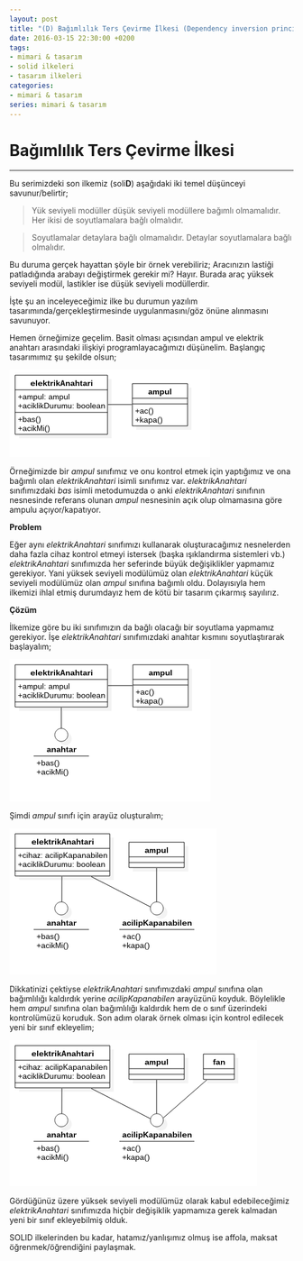 ```yaml
---
layout: post
title: "(D) Bağımlılık Ters Çevirme İlkesi (Dependency inversion principle)"
date: 2016-03-15 22:30:00 +0200
tags:
- mimari & tasarım
- solid ilkeleri
- tasarım ilkeleri
categories:
- mimari & tasarım
series: mimari & tasarım
---
```


# Bağımlılık Ters Çevirme İlkesi
---------------------------------

Bu serimizdeki son ilkemiz (soli**D**) aşağıdaki iki temel düşünceyi savunur/belirtir;  

> Yük seviyeli modüller düşük seviyeli modüllere bağımlı olmamalıdır. Her ikisi de soyutlamalara bağlı olmalıdır.
  
> Soyutlamalar detaylara bağlı olmamalıdır. Detaylar soyutlamalara bağlı olmalıdır.  

Bu duruma gerçek hayattan şöyle bir örnek verebiliriz;
Aracınızın lastiği patladığında arabayı değiştirmek gerekir mi? Hayır.
Burada araç yüksek seviyeli modül, lastikler ise düşük seviyeli modüllerdir.  

İşte şu an inceleyeceğimiz ilke bu durumun yazılım tasarımında/gerçekleştirmesinde uygulanmasını/göz önüne alınmasını savunuyor.  

Hemen örneğimize geçelim.
Basit olması açısından ampul ve elektrik anahtarı arasındaki ilişkiyi programlayacağımızı düşünelim.
Başlangıç tasarımımız şu şekilde olsun;  

![Onuncu Adım](/../resimler/solid/ilkeler10.png)

Örneğimizde bir *ampul* sınıfımız ve onu kontrol etmek için yaptığımız ve ona bağımlı olan *elektrikAnahtari* isimli sınıfımız var.
*elektrikAnahtari* sınıfımızdaki *bas* isimli metodumuzda o anki *elektrikAnahtari* sınıfının nesnesinde referans olunan *ampul* nesnesinin açık olup olmamasına göre ampulu açıyor/kapatıyor.  

**Problem**

Eğer aynı *elektrikAnahtari* sınıfımızı kullanarak oluşturacağımız nesnelerden daha fazla cihaz kontrol etmeyi istersek (başka ışıklandırma sistemleri vb.) *elektrikAnahtari* sınıfımızda her seferinde büyük değişiklikler yapmamız gerekiyor.
Yani yüksek seviyeli modülümüz olan *elektrikAnahtari* küçük seviyeli modülümüz olan *ampul* sınıfına bağımlı oldu.
Dolayısıyla hem ilkemizi ihlal etmiş durumdayız hem de kötü bir tasarım çıkarmış sayılırız.  

**Çözüm**

İlkemize göre bu iki sınıfımızın da bağlı olacağı bir soyutlama yapmamız gerekiyor.
İşe *elektrikAnahtari* sınıfımızdaki anahtar kısmını soyutlaştırarak başlayalım;  

![Onbirinci Adım](/../resimler/solid/ilkeler11.png)

Şimdi *ampul* sınıfı için arayüz oluşturalım;  

![Onikinci Adım](/../resimler/solid/ilkeler12.png)

Dikkatinizi çektiyse *elektrikAnahtari* sınıfımızdaki *ampul* sınıfına olan bağımlılığı kaldırdık yerine *acilipKapanabilen* arayüzünü koyduk.
Böylelikle hem *ampul* sınıfına olan bağımlılığı kaldırdık hem de o sınıf üzerindeki kontrolümüzü koruduk.
Son adım olarak örnek olması için kontrol edilecek yeni bir sınıf ekleyelim;  

![Onüçüncü Adım](/../resimler/solid/ilkeler13.png)

Gördüğünüz üzere yüksek seviyeli modülümüz olarak kabul edebileceğimiz *elektrikAnahtari* sınıfımızda hiçbir değişiklik yapmamıza gerek kalmadan yeni bir sınıf ekleyebilmiş olduk.  

SOLID ilkelerinden bu kadar, hatamız/yanlışımız olmuş ise affola, maksat öğrenmek/öğrendiğini paylaşmak.  